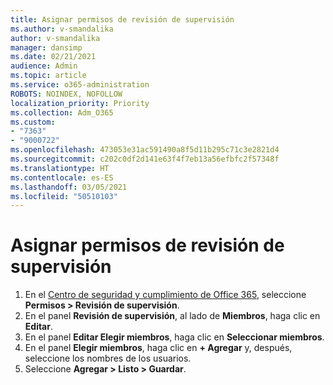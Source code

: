```yaml
---
title: Asignar permisos de revisión de supervisión
ms.author: v-smandalika
author: v-smandalika
manager: dansimp
ms.date: 02/21/2021
audience: Admin
ms.topic: article
ms.service: o365-administration
ROBOTS: NOINDEX, NOFOLLOW
localization_priority: Priority
ms.collection: Adm_O365
ms.custom:
- "7363"
- "9000722"
ms.openlocfilehash: 473053e31ac591490a8f5d11b295c71c3e2821d4
ms.sourcegitcommit: c202c0df2d141e63f4f7eb13a56efbfc2f57348f
ms.translationtype: HT
ms.contentlocale: es-ES
ms.lasthandoff: 03/05/2021
ms.locfileid: "50510103"
---
```

# <a name="assign-supervisory-review-permissions"></a>Asignar permisos de revisión de supervisión

1. En el [Centro de seguridad y cumplimiento de Office 365](https://sip.protection.office.com/homepage), seleccione **Permisos > Revisión de supervisión**.
2. En el panel **Revisión de supervisión**, al lado de **Miembros**, haga clic en **Editar**.
3. En el panel **Editar Elegir miembros**, haga clic en **Seleccionar miembros**.
4. En el panel **Elegir miembros**, haga clic en **+ Agregar** y, después, seleccione los nombres de los usuarios.
5. Seleccione **Agregar > Listo > Guardar**.